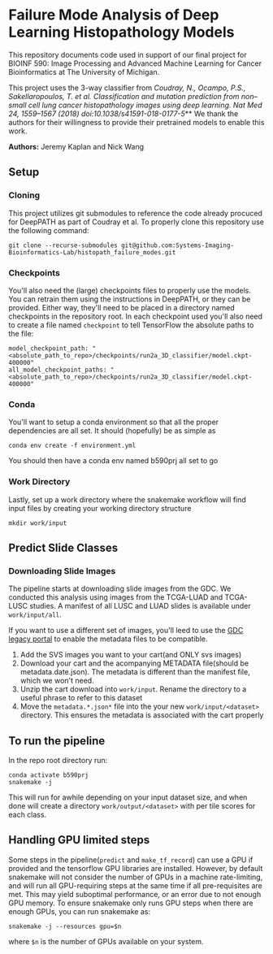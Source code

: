 # Failure Mode Analysis of Deep Learning Histopathology Models

This repository documents code used in support of our final project for BIOINF 590: Image Processing and Advanced Machine Learning for Cancer Bioinformatics at The University of Michigan.

This project uses the 3-way classifier from *Coudray, N., Ocampo, P.S., Sakellaropoulos, T. et al. Classification and mutation prediction from non–small cell lung cancer histopathology images using deep learning. Nat Med 24, 1559–1567 (2018) doi:10.1038/s41591-018-0177-5*** We thank the authors for their willingness to provide their pretrained models to enable this work. 

**Authors:** Jeremy Kaplan and Nick Wang

## Setup

### Cloning
This project utilizes git submodules to reference the code already procuced for DeepPATH as part of Coudray et al.
To properly clone this repository use the following command:

    git clone --recurse-submodules git@github.com:Systems-Imaging-Bioinformatics-Lab/histopath_failure_modes.git

### Checkpoints
You'll also need the (large) checkpoints files to properly use the models. You can retrain them using the instructions in DeepPATH, or they can be provided. Either way, they'll need to be placed in a directory named checkpoints in the repository root. In each checkpoint used you'll also need to create a file named `checkpoint` to tell TensorFlow the absolute paths to the file:

    model_checkpoint_path: "<absolute_path_to_repo>/checkpoints/run2a_3D_classifier/model.ckpt-400000"
    all_model_checkpoint_paths: "<absolute_path_to_repo>/checkpoints/run2a_3D_classifier/model.ckpt-400000"

### Conda 
You'll want to setup a conda environment so that all the proper dependencies are all set. It should (hopefully) be as simple as

    conda env create -f environment.yml
You should then have a conda env named b590prj all set to go 

### Work Directory
Lastly, set up a work directory where the snakemake workflow will find input files by creating your working directory structure
    
    mkdir work/input

## Predict Slide Classes

### Downloading Slide Images
The pipeline starts at downloading slide images from the GDC. We conducted this analysis using images from the TCGA-LUAD and TCGA-LUSC studies. A manifest of all LUSC and LUAD slides is available under `work/input/all`.

If you want to use a different set of images, you'll leed to use the [GDC legacy portal](https://portal.gdc.cancer.gov/legacy-archive/search/f) to enable the metadata files to be compatible. 

1. Add the SVS images you want to your cart(and ONLY svs images)
2. Download your cart and the acompanying METADATA file(should be metadata.date.json). The metadata is different than the manifest file, which we won't need.
3. Unzip the cart download into `work/input`. Rename the directory to a useful phrase to refer to this dataset
4. Move the `metadata.*.json*` file into the your new `work/input/<dataset>` directory. This ensures the metadata is associated with the cart properly

## To run the pipeline
In the repo root directory run:

    conda activate b590prj
    snakemake -j 

This will run for awhile depending on your input dataset size, and when done will create a directory `work/output/<dataset>` with per tile scores for each class.

## Handling GPU limited steps
Some steps in the pipeline(`predict` and `make_tf_record`) can use a GPU if provided and the tensorflow GPU libraries are installed. However, by default snakemake will not consider the number of GPUs in a machine rate-limiting, and will run all GPU-requiring steps at the same time if all pre-requisites are met. This may yield suboptimal performance, or an error due to not enough GPU memory. To ensure snakemake only runs GPU steps when there are enough GPUs, you can run snakemake as:

    snakemake -j --resources gpu=$n

where `$n` is the number of GPUs available on your system.